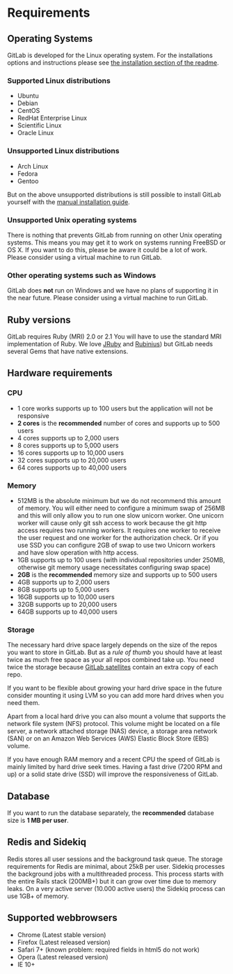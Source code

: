 # Requirements

## Operating Systems

GitLab is developed for the Linux operating system.
For the installations options and instructions please see [the installation section of the readme](https://gitlab.com/gitlab-org/gitlab-ce/blob/master/README.md#installation).

### Supported Linux distributions

- Ubuntu
- Debian
- CentOS
- RedHat Enterprise Linux
- Scientific Linux
- Oracle Linux

### Unsupported Linux distributions

- Arch Linux
- Fedora
- Gentoo

But on the above unsupported distributions is still possible to install GitLab yourself with the [manual installation guide](https://github.com/gitlabhq/gitlabhq/blob/master/doc/install/installation.md).

### Unsupported Unix operating systems

There is nothing that prevents GitLab from running on other Unix operating systems.
This means you may get it to work on systems running FreeBSD or OS X.
If you want to do this, please be aware it could be a lot of work.
Please consider using a virtual machine to run GitLab.

### Other operating systems such as Windows

GitLab does **not** run on Windows and we have no plans of supporting it in the near future.
Please consider using a virtual machine to run GitLab.

## Ruby versions

GitLab requires Ruby (MRI) 2.0 or 2.1
You will have to use the standard MRI implementation of Ruby.
We love [JRuby](http://jruby.org/) and [Rubinius](http://rubini.us/)) but GitLab needs several Gems that have native extensions.

## Hardware requirements

### CPU

- 1 core works supports up to 100 users but the application will not be responsive
- **2 cores** is the **recommended** number of cores and supports up to 500 users
- 4 cores supports up to 2,000 users
- 8 cores supports up to 5,000 users
- 16 cores supports up to 10,000 users
- 32 cores supports up to 20,000 users
- 64 cores supports up to 40,000 users

### Memory

- 512MB is the absolute minimum but we do not recommend this amount of memory.
You will either need to configure a minimum swap of 256MB and this will only allow you to run one slow unicorn worker.
One unicorn worker will cause only git ssh access to work because the git http access requires two running workers.
It requires one worker to receive the user request and one worker for the authorization check.
Or if you use SSD you can configure 2GB of swap to use two Unicorn workers and have slow operation with http access.
- 1GB supports up to 100 users (with individual repositories under 250MB, otherwise git memory usage necessitates configuring swap space)
- **2GB** is the **recommended** memory size and supports up to 500 users
- 4GB supports up to 2,000 users
- 8GB supports up to 5,000 users
- 16GB supports up to 10,000 users
- 32GB supports up to 20,000 users
- 64GB supports up to 40,000 users

### Storage

The necessary hard drive space largely depends on the size of the repos you want to store in GitLab. But as a *rule of thumb* you should have at least twice as much free space as your all repos combined take up. You need twice the storage because [GitLab satellites](structure.md) contain an extra copy of each repo.

If you want to be flexible about growing your hard drive space in the future consider mounting it using LVM so you can add more hard drives when you need them.

Apart from a local hard drive you can also mount a volume that supports the network file system (NFS) protocol. This volume might be located on a file server, a network attached storage (NAS) device, a storage area network (SAN) or on an Amazon Web Services (AWS) Elastic Block Store (EBS) volume.

If you have enough RAM memory and a recent CPU the speed of GitLab is mainly limited by hard drive seek times. Having a fast drive (7200 RPM and up) or a solid state drive (SSD) will improve the responsiveness of GitLab.

## Database

If you want to run the database separately, the **recommended** database size is **1 MB per user**.

## Redis and Sidekiq

Redis stores all user sessions and the background task queue.
The storage requirements for Redis are minimal, about 25kB per user.
Sidekiq processes the background jobs with a multithreaded process.
This process starts with the entire Rails stack (200MB+) but it can grow over time due to memory leaks.
On a very active server (10.000 active users) the Sidekiq process can use 1GB+ of memory.

## Supported webbrowsers

- Chrome (Latest stable version)
- Firefox (Latest released version) 
- Safari 7+ (known problem: required fields in html5 do not work)
- Opera (Latest released version)
- IE 10+
